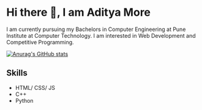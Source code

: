 # Hi there 👋, I am Aditya More

I am currently pursuing my Bachelors in Computer Engineering at Pune Institute at Computer Technology. I am interested in Web Development and Competitive Programming.

[![Anurag's GitHub stats](https://github-readme-stats.vercel.app/api?username=AdityaMore7000&show_icons=true&theme=synthwave)](https://github.com/anuraghazra/github-readme-stats)


## Skills
* HTML/ CSS/ JS
* C++
* Python
<!--
**AdityaMore7000/AdityaMore7000** is a ✨ _special_ ✨ repository because its `README.md` (this file) appears on your GitHub profile.

Here are some ideas to get you started:

- 🔭 I’m currently working on ...
- 🌱 I’m currently learning ...
- 👯 I’m looking to collaborate on ...
- 🤔 I’m looking for help with ...
- 💬 Ask me about ...
- 📫 How to reach me: ...
- 😄 Pronouns: ...
- ⚡ Fun fact: ...
-->
